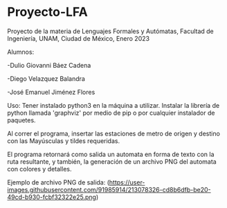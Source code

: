 # Proyecto-LFA
Proyecto de la materia de Lenguajes Formales y Autómatas, Facultad de Ingeniería, UNAM, Ciudad de México, Enero 2023

Alumnos:

-Dulio Giovanni Báez Cadena

-Diego Velazquez Balandra

-José Emanuel Jiménez Flores

Uso:
Tener instalado python3 en la máquina a utilizar.
Instalar la librería de python llamada 'graphviz' por medio de pip o por cualquier instalador de paquetes.

Al correr el programa, insertar las estaciones de metro de origen y destino con las Mayúsculas y tildes requeridas.

El programa retornará como salida un automata en forma de texto con la ruta resultante, y también, la generación de un archivo PNG del automata con colores y detalles.

Ejemplo de archivo PNG de salida:
(https://user-images.githubusercontent.com/91985914/213078326-cd8b6dfb-be20-49cd-b930-fcbf32322e25.png)
